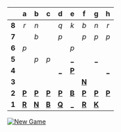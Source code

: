|     |  a  |  b  |  c  |  d  |  e  |  f  |  g  |  h  |
|:---:|:---:|:---:|:---:|:---:|:---:|:---:|:---:|:---:|
|  **8**  |  _r_  |  _n_  |     |  _q_  |  _k_  |  _b_  |  _n_  |  _r_  |
|  **7**  |     |  _b_  |     |  _p_  |     |  _p_  |  _p_  |  _p_  |
|  **6**  |  _p_  |     |     |     |  _p_  |     |     |     |
|  **5**  |     |  _p_  |  _p_  |     |  [_](https://readme-chess.azurewebsites.net/play?move=f3e5)  |     |  [_](https://readme-chess.azurewebsites.net/play?move=f3g5)  |     |
|  **4**  |     |     |     |  [_](https://readme-chess.azurewebsites.net/play?move=f3d4)  |  [**P**](https://readme-chess.azurewebsites.net/select?square=e4)  |     |     |  [_](https://readme-chess.azurewebsites.net/play?move=f3h4)  |
|  **3**  |     |     |     |     |     |  [**N**](https://readme-chess.azurewebsites.net/select?square=f3)  |     |     |
|  **2**  |  [**P**](https://readme-chess.azurewebsites.net/select?square=a2)  |  [**P**](https://readme-chess.azurewebsites.net/select?square=b2)  |  [**P**](https://readme-chess.azurewebsites.net/select?square=c2)  |  [**P**](https://readme-chess.azurewebsites.net/select?square=d2)  |  [**B**](https://readme-chess.azurewebsites.net/select?square=e2)  |  [**P**](https://github.com/grim-kalman)  |  [**P**](https://readme-chess.azurewebsites.net/select?square=g2)  |  [**P**](https://readme-chess.azurewebsites.net/select?square=h2)  |
|  **1**  |  [**R**](https://github.com/grim-kalman)  |  [**N**](https://readme-chess.azurewebsites.net/select?square=b1)  |  [**B**](https://github.com/grim-kalman)  |  [**Q**](https://readme-chess.azurewebsites.net/select?square=d1)  |  [_](https://readme-chess.azurewebsites.net/play?move=f3e1)  |  [**R**](https://readme-chess.azurewebsites.net/select?square=f1)  |  [**K**](https://readme-chess.azurewebsites.net/select?square=g1)  |     |

[![New Game](https://img.shields.io/badge/new_game-4CAF50)](https://readme-chess.azurewebsites.net/new)